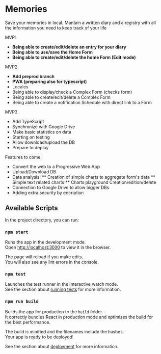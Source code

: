 # Memories

Save your memories in local. Mantain a written diary and a registry with all the information you need to keep track of your life

MVP1
* **Being able to create/edit/delete an entry for your diary**
* **Being able to use/save the Home Form**
* **Being able to create/edit/delete the home Form (Edit mode)**

MVP2
* **Add preprod branch**
* **PWA (preparing also for typescript)**
* Locales
* Being able to display/check a Complex Form (checks form)
* Being able to create/edit/delete a Complex Form
* Being able to create a notification Schedule with direct link to a Form

MVP3
* Add TypeScript
* Synchronize with Google Drive
* Make basic statistics on data
* Starting on testing
* Allow download/upload the DB
* Prepare to deploy

Features to come:
* Convert the web to a Progressive Web App
* Upload/Download DB
* Data analysis:
** Creation of simple charts to aggregate form's data
** Simple text related charts
** Charts playground Creation/edition/delete
* Connection to Google Drive to allow bigger DBs
* Adding extra security by encription


## Available Scripts

In the project directory, you can run:

### `npm start`

Runs the app in the development mode.\
Open [http://localhost:3000](http://localhost:3000) to view it in the browser.

The page will reload if you make edits.\
You will also see any lint errors in the console.

### `npm test`

Launches the test runner in the interactive watch mode.\
See the section about [running tests](https://facebook.github.io/create-react-app/docs/running-tests) for more information.

### `npm run build`

Builds the app for production to the `build` folder.\
It correctly bundles React in production mode and optimizes the build for the best performance.

The build is minified and the filenames include the hashes.\
Your app is ready to be deployed!

See the section about [deployment](https://facebook.github.io/create-react-app/docs/deployment) for more information.

